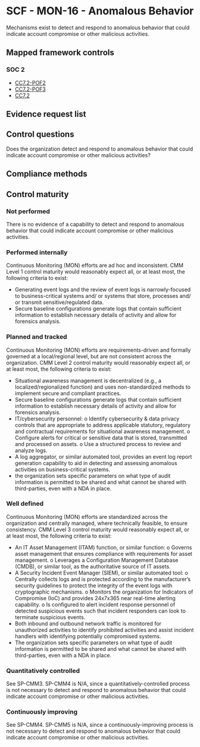 # SCF - MON-16 - Anomalous Behavior
Mechanisms exist to detect and respond to anomalous behavior that could indicate account compromise or other malicious activities.
## Mapped framework controls
### SOC 2
- [CC7.2-POF2](../soc2/cc72-pof2.md)
- [CC7.2-POF3](../soc2/cc72-pof3.md)
- [CC7.2](../soc2/cc72.md)

## Evidence request list


## Control questions
Does the organization detect and respond to anomalous behavior that could indicate account compromise or other malicious activities?

## Compliance methods


## Control maturity
### Not performed
There is no evidence of a capability to detect and respond to anomalous behavior that could indicate account compromise or other malicious activities.

### Performed internally
Continuous Monitoring (MON) efforts are ad hoc and inconsistent. CMM Level 1 control maturity would reasonably expect all, or at least most, the following criteria to exist:
- Generating event logs and the review of event logs is narrowly-focused to business-critical systems and/ or systems that store, processes and/ or transmit sensitive/regulated data.
- Secure baseline configurations generate logs that contain sufficient information to establish necessary details of activity and allow for forensics analysis.

### Planned and tracked
Continuous Monitoring (MON) efforts are requirements-driven and formally governed at a local/regional level, but are not consistent across the organization. CMM Level 2 control maturity would reasonably expect all, or at least most, the following criteria to exist:
- Situational awareness management is decentralized (e.g., a localized/regionalized function) and uses non-standardized methods to implement secure and compliant practices.
- Secure baseline configurations generate logs that contain sufficient information to establish necessary details of activity and allow for forensics analysis.
- IT/cybersecurity personnel:
o	Identify cybersecurity & data privacy controls that are appropriate to address applicable statutory, regulatory and contractual requirements for situational awareness management.
o	Configure alerts for critical or sensitive data that is stored, transmitted and processed on assets.
o	Use a structured process to review and analyze logs.
- A log aggregator, or similar automated tool, provides an event log report generation capability to aid in detecting and assessing anomalous activities on business-critical systems.
- the organization sets specific parameters on what type of audit information is permitted to be shared and what cannot be shared with third-parties, even with a NDA in place.

### Well defined
Continuous Monitoring (MON) efforts are standardized across the organization and centrally managed, where technically feasible, to ensure consistency. CMM Level 3 control maturity would reasonably expect all, or at least most, the following criteria to exist:
- An IT Asset Management (ITAM) function, or similar function:
o	Governs asset management that ensures compliance with requirements for asset management.
o	Leverages a Configuration Management Database (CMDB), or similar tool, as the authoritative source of IT assets.
- A Security Incident Event Manager (SIEM), or similar automated tool:
o	Centrally collects logs and is protected according to the manufacturer’s security guidelines to protect the integrity of the event logs with cryptographic mechanisms.
o	Monitors the organization for Indicators of Compromise (IoC) and provides 24x7x365 near real-time alerting capability.
o	Is configured to alert incident response personnel of detected suspicious events such that incident responders can look to terminate suspicious events.
- Both inbound and outbound network traffic is monitored for unauthorized activities to identify prohibited activities and assist incident handlers with identifying potentially compromised systems.
- The organization sets specific parameters on what type of audit information is permitted to be shared and what cannot be shared with third-parties, even with a NDA in place.

### Quantitatively controlled
See SP-CMM3. SP-CMM4 is N/A, since a quantitatively-controlled process is not necessary to detect and respond to anomalous behavior that could indicate account compromise or other malicious activities.

### Continuously improving
See SP-CMM4. SP-CMM5 is N/A, since a continuously-improving process is not necessary to detect and respond to anomalous behavior that could indicate account compromise or other malicious activities.
